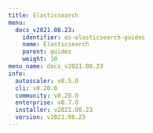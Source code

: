 ```yaml
---
title: Elasticsearch
menu:
  docs_v2021.08.23:
    identifier: es-elasticsearch-guides
    name: Elasticsearch
    parent: guides
    weight: 10
menu_name: docs_v2021.08.23
info:
  autoscaler: v0.5.0
  cli: v0.20.0
  community: v0.20.0
  enterprise: v0.7.0
  installer: v2021.08.23
  version: v2021.08.23
---
```


